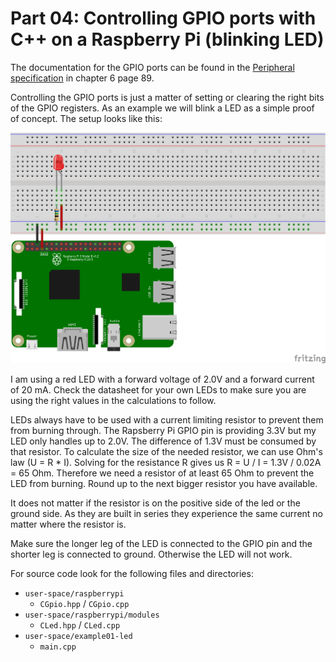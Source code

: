 Part 04: Controlling GPIO ports with C++ on a Raspberry Pi (blinking LED)
=========================================================================
The documentation for the GPIO ports can be found in the
[Peripheral specification](https://www.raspberrypi.org/documentation/hardware/raspberrypi/bcm2835/BCM2835-ARM-Peripherals.pdf)
in chapter 6 page 89.

Controlling the GPIO ports is just a matter of setting or clearing the right
bits of the GPIO registers. As an example we will blink a LED as a simple
proof of concept. The setup looks like this:

![image](images/part%2004%20wiring.png)

I am using a red LED with a forward voltage of 2.0V and a forward current of 20 mA.
Check the datasheet for your own LEDs to make sure you are using the right values
in the calculations to follow.

LEDs always have to be used with a current limiting resistor to prevent them
from burning through. The Rapsberry Pi GPIO pin is providing 3.3V but my LED
only handles up to 2.0V. The difference of 1.3V must be consumed by that resistor.
To calculate the size of the needed resistor, we can use Ohm's law (U = R * I).
Solving for the resistance R gives us R = U / I = 1.3V / 0.02A = 65 Ohm. Therefore
we need a resistor of at least 65 Ohm to prevent the LED from burning. Round
up to the next bigger resistor you have available.

It does not matter if the resistor is on the positive side of the led or the ground
side. As they are built in series they experience the same current no matter
where the resistor is.

Make sure the longer leg of the LED is connected to the GPIO pin and the shorter
leg is connected to ground. Otherwise the LED will not work.

For source code look for the following files and directories:
* `user-space/raspberrypi`
	* `CGpio.hpp` / `CGpio.cpp`
* `user-space/raspberrypi/modules`
	* `CLed.hpp` / `CLed.cpp`
* `user-space/example01-led`
	* `main.cpp`
